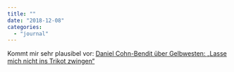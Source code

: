 ```yaml
---
title: ""
date: "2018-12-08"
categories: 
  - "journal"
---
```


Kommt mir sehr plausibel vor: [Daniel Cohn-Bendit über Gelbwesten: „Lasse mich nicht ins Trikot zwingen“](http://www.taz.de/Daniel-Cohn-Bendit-ueber-Gelbwesten/!5557141/)
